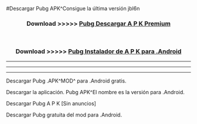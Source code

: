 #Descargar Pubg  APK^Consigue la última versión jbl6n



<div align="center">
<h3>Download >>>>> <a href="https://es-sites.web.app/?es= Pubg ">Pubg  Descargar A P K Premium</a></h3><br>

<h3>Download >>>>> <a href="https://es-sites.web.app/?es= Pubg ">Pubg  Instalador de A P K para .Android</a></h3>
</div>


----------------------------------------------------------

----------------------------------------------------------

----------------------------------------------------------

Descargar Pubg  .APK^MOD^ para .Android gratis.

Descargar la aplicación. Pubg  APK^El nombre es la versión para .Android.

Descargar Pubg  A P K [Sin anuncios]

Descargar Pubg  gratuita del mod para .Android.